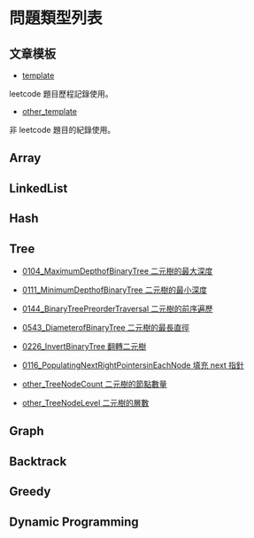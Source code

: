# 問題類型列表

## 文章模板

* [template](template.md)

leetcode 題目歷程記錄使用。

* [other_template](other_template.md)

非 leetcode 題目的紀錄使用。

## Array


## LinkedList


## Hash


## Tree

* [0104_MaximumDepthofBinaryTree 二元樹的最大深度](0104_MaximumDepthofBinaryTree.md)
* [0111_MinimumDepthofBinaryTree 二元樹的最小深度](0111_MinimumDepthofBinaryTree.md)
* [0144_BinaryTreePreorderTraversal 二元樹的前序遍歷](0144_BinaryTreePreorderTraversal.md)
* [0543_DiameterofBinaryTree 二元樹的最長直徑](0543_DiameterofBinaryTree.md)
* [0226_InvertBinaryTree 翻轉二元樹](0226_InvertBinaryTree.md)
* [0116_PopulatingNextRightPointersinEachNode 填充 next 指針](0116_PopulatingNextRightPointersinEachNode.md)

* [other_TreeNodeCount 二元樹的節點數量](other_TreeNodeCount.md)
* [other_TreeNodeLevel 二元樹的層數](other_TreeNodeLevel.md)

## Graph

## Backtrack

## Greedy

## Dynamic Programming

